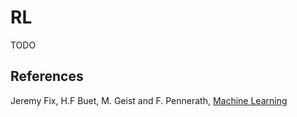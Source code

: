 # RL 

TODO

## References

Jeremy Fix, H.F Buet, M. Geist and F. Pennerath, [Machine Learning](http://sirien.metz.supelec.fr/spip.php?article91)